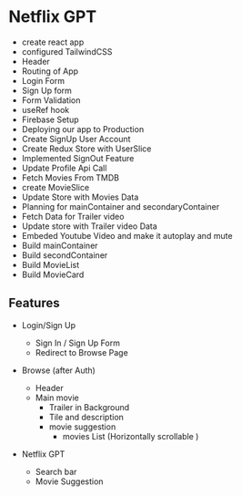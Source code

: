 # Netflix GPT
- create react app
- configured TailwindCSS
- Header
- Routing of App
- Login Form
- Sign Up form
- Form Validation
- useRef hook
- Firebase Setup
- Deploying our app to Production
- Create SignUp User Account
- Create Redux Store with UserSlice
- Implemented SignOut Feature
- Update Profile Api Call
- Fetch Movies From TMDB
- create MovieSlice
- Update Store with Movies Data
- Planning for mainContainer and secondaryContainer
- Fetch Data for Trailer video
- Update store with Trailer video Data
- Embeded Youtube Video and make it autoplay and mute
- Build mainContainer
- Build secondContainer
- Build MovieList
- Build MovieCard


## Features
- Login/Sign Up
   - Sign In / Sign Up Form
   - Redirect to Browse Page

- Browse (after Auth)
  - Header
  - Main movie
    - Trailer in Background
    - Tile and description
    - movie suggestion 
       -  movies List (Horizontally scrollable )

- Netflix GPT
  - Search bar
  - Movie Suggestion